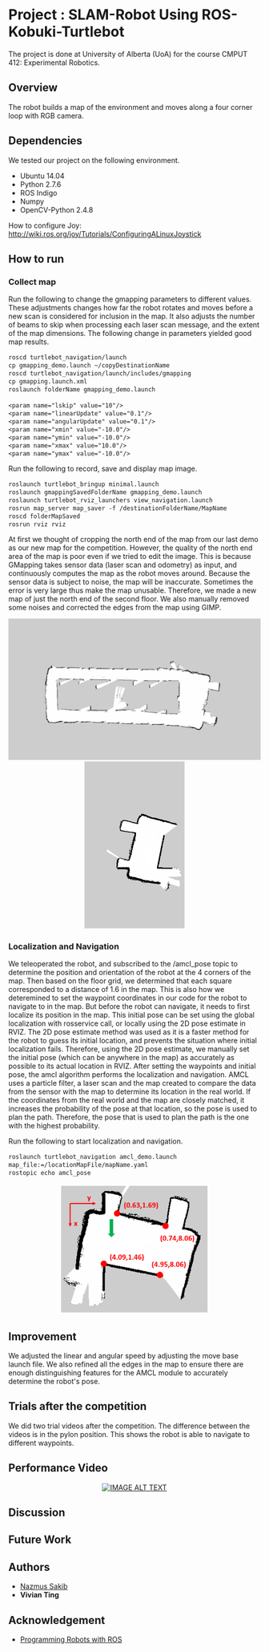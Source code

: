 # Project : SLAM-Robot Using ROS-Kobuki-Turtlebot
The project is done at University of Alberta (UoA) for the course CMPUT 412: Experimental Robotics.

## Overview
The robot builds a map of the environment and moves along a four corner loop with RGB camera.


## Dependencies
We tested our project on the following environment.
* Ubuntu 14.04
* Python 2.7.6
* ROS Indigo
* Numpy
* OpenCV-Python 2.4.8
 

How to configure Joy:
http://wiki.ros.org/joy/Tutorials/ConfiguringALinuxJoystick

## How to run 
### Collect map 
Run the following to change the gmapping parameters to different values. These adjustments changes how far the robot rotates and moves before a new scan is considered for inclusion in the map. It also adjusts the number of beams to skip when processing each laser scan message, and the extent of the map dimensions. The following change in parameters yielded good map results.
```
roscd turtlebot_navigation/launch
cp gmapping_demo.launch ~/copyDestinationName
roscd turtlebot_navigation/launch/includes/gmapping
cp gmapping.launch.xml
roslaunch folderName gmapping_demo.launch

<param name="lskip" value="10"/>
<param name="linearUpdate" value="0.1"/>
<param name="angularUpdate" value="0.1"/>
<param name="xmin" value="-10.0"/>
<param name="ymin" value="-10.0"/>
<param name="xmax" value="10.0"/>
<param name="ymax" value="-10.0"/>

```
Run the following to record, save and display map image. 
```
roslaunch turtlebot_bringup minimal.launch
roslaunch gmappingSavedFolderName gmapping_demo.launch
roslaunch turtlebot_rviz_launchers view_navigation.launch
rosrun map_server map_saver -f /destinationFolderName/MapName
roscd folderMapSaved 
rosrun rviz rviz

```
At first we thought of cropping the north end of the map from our last demo as our new map for the competition. However, the quality of the north end area of the map is poor even if we tried to edit the image. This is because GMapping takes sensor data (laser scan and odometry) as input, and continuously computes the map as the robot moves around. Because the sensor data is subject to noise, the map will be inaccurate. Sometimes the error is very large thus make the map unusable. Therefore, we made a new map of just the north end of the second floor. We also manually removed some noises and corrected the edges from the map using GIMP. 

<div align="center">
  <img src ="img_src/map1.png" width ="600"> <img src ="img_src/map2.png" width ="200"> 
</div>

### Localization and Navigation
We teleoperated the robot, and subscribed to the /amcl_pose topic to determine the position and orientation of the robot at the 4 corners of the map. Then based on the floor grid, we determined that each square corresponded to a distance of 1.6 in the map. This is also how we deteremined to set the waypoint coordinates in our code for the robot to navigate to in the map. But before the robot can navigate, it needs to first localize its position in the map. This initial pose can be set using the global localization with rosservice call, or locally using the 2D pose estimate in RVIZ. The 2D pose estimate method was used as it is a faster method for the robot to guess its initial location, and prevents the situation where initial localization fails. Therefore, using the 2D pose estimate, we manually set the initial pose (which can be anywhere in the map) as accurately as possible to its actual location in RVIZ. 
After setting the waypoints and initial pose, the amcl algorithm performs the localization and navigation. AMCL uses a particle filter, a laser scan and the map created to compare the data from the sensor with the map to determine its location in the real world. If the coordinates from the real world and the map are closely matched, it increases the probability of the pose at that location, so the pose is used to plan the path. Therefore, the pose that is used to plan the path is the one with the highest probability. 

Run the following to start localization and navigation.
```
roslaunch turtlebot_navigation amcl_demo.launch map_file:=/locationMapFile/mapName.yaml
rostopic echo amcl_pose

```
<div align="center">
  <img src ="img_src/map3.png" width ="300"> 
</div>

## Improvement
We adjusted the linear and angular speed by adjusting the move base launch file. We also refined all the edges in the map to ensure there are enough distinguishing features for the AMCL module to accurately determine the robot's pose. 

## Trials after the competition
We did two trial videos after the competition. The difference between the videos is in the pylon position. This shows the robot is able to navigate to different waypoints. 

## Performance Video
<div align="center">
  <a href="https://www.youtube.comVIDEO HERE"><img src="https://img.youtube.comVIDEOHERE.jpg" alt="IMAGE ALT TEXT"></a>
</div>

## Discussion


## Future Work


## Authors

* [Nazmus Sakib](https://github.com/nsa31)
* **Vivian Ting**
## Acknowledgement 

* [Programming Robots with ROS](https://github.com/osrf/rosbook/blob/master)


